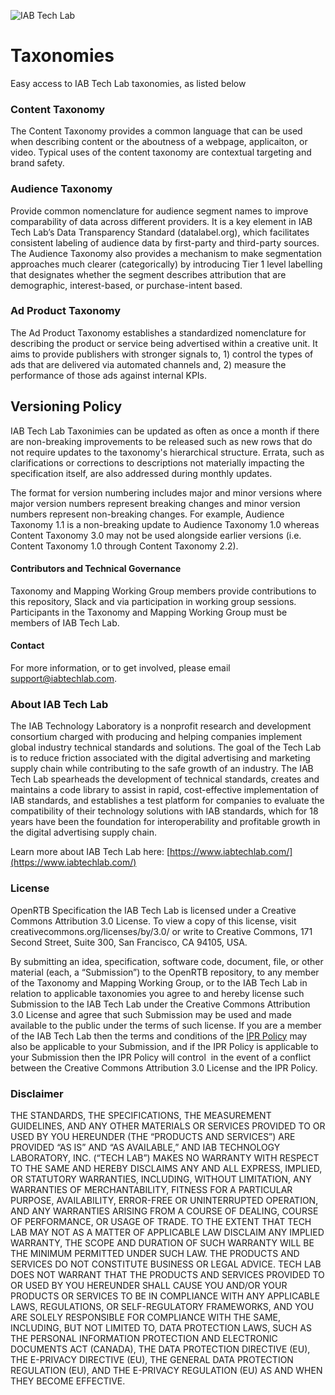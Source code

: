 ![IAB Tech Lab](https://drive.google.com/uc?id=10yoBoG5uRETSXRrnJPUDuONujvADrSG1)
# Taxonomies
Easy access to IAB Tech Lab taxonomies, as listed below

### Content Taxonomy 
The Content Taxonomy provides a common language that can be used when describing content or the aboutness of a webpage, applicaiton, or video. Typical uses of the content taxonomy are contextual targeting and brand safety.

### Audience Taxonomy 
Provide common nomenclature for audience segment names to improve comparability of data across different providers. It is a key element in IAB Tech Lab’s Data Transparency Standard (datalabel.org), which facilitates consistent labeling of audience data by first-party and third-party sources. The Audience Taxonomy also provides a mechanism to make segmentation approaches much clearer (categorically) by introducing Tier 1 level labelling that designates whether the segment describes attribution that are demographic, interest-based, or purchase-intent based. 

### Ad Product Taxonomy
The Ad Product Taxonomy establishes a standardized nomenclature for describing the product or service being advertised within a creative unit. It aims to provide publishers with stronger signals to, 1) control the types of ads that are delivered via automated channels and, 2) measure the performance of those ads against internal KPIs.


## Versioning Policy

IAB Tech Lab Taxonimies can be updated as often as once a month if there are non-breaking improvements to be released such as new rows that do not require updates to the taxonomy's hierarchical structure. Errata, such as clarifications or corrections to descriptions not materially impacting the specification itself, are also addressed during monthly updates.

The format for version numbering includes major and minor versions where major version numbers represent breaking changes and minor version numbers represent non-breaking changes. For example, Audience Taxonomy 1.1 is a non-breaking update to Audience Taxonomy 1.0 whereas Content Taxonomy 3.0 may not be used alongside earlier versions (i.e. Content Taxonomy 1.0 through Content Taxonomy 2.2).

#### Contributors and Technical Governance

Taxonomy and Mapping Working Group members provide contributions to this repository, Slack and via participation in working group sessions. Participants in the Taxonomy and Mapping Working Group must be members of IAB Tech Lab. 

#### Contact
For more information, or to get involved, please email support@iabtechlab.com.


### About IAB Tech Lab  
The IAB Technology Laboratory is a nonprofit research and development consortium charged with producing and helping companies implement global industry technical standards and solutions. The goal of the Tech Lab is to reduce friction associated with the digital advertising and marketing supply chain while contributing to the safe growth of an industry. The IAB Tech Lab spearheads the development of technical standards, creates and maintains a code library to assist in rapid, cost-effective implementation of IAB standards, and establishes a test platform for companies to evaluate the compatibility of their technology solutions with IAB standards, which for 18 years have been the foundation for interoperability and profitable growth in the digital advertising supply chain.

Learn more about IAB Tech Lab here: [https://www.iabtechlab.com/](https://www.iabtechlab.com/)


### License
OpenRTB Specification the IAB Tech Lab is licensed under a Creative Commons Attribution 3.0 License.   To view a copy of this license, visit creativecommons.org/licenses/by/3.0/ or write to Creative Commons, 171 Second Street, Suite 300, San Francisco, CA 94105, USA.

By submitting an idea, specification, software code, document, file, or other material (each, a “Submission”) to the OpenRTB repository, to any member of the Taxonomy and Mapping Working Group, or to the IAB Tech Lab in relation to applicable taxonomies you agree to and hereby license such Submission to the IAB Tech Lab under the Creative Commons Attribution 3.0 License and agree that such Submission may be used and made available to the public under the terms of such license. If you are a member of the IAB Tech Lab then the terms and conditions of the [IPR Policy](https://iabtechlab.com/ipr-iab-techlab/acknowledge-ipr/) may also be applicable to your Submission, and if the IPR Policy is applicable to your Submission then the IPR Policy will control  in the event of a conflict between the Creative Commons Attribution 3.0 License and the IPR Policy.

### Disclaimer

THE STANDARDS, THE SPECIFICATIONS, THE MEASUREMENT GUIDELINES, AND ANY OTHER MATERIALS OR SERVICES PROVIDED TO OR USED BY YOU HEREUNDER (THE “PRODUCTS AND SERVICES”) ARE PROVIDED “AS IS” AND “AS AVAILABLE,” AND IAB TECHNOLOGY LABORATORY, INC. (“TECH LAB”) MAKES NO WARRANTY WITH RESPECT TO THE SAME AND HEREBY DISCLAIMS ANY AND ALL EXPRESS, IMPLIED, OR STATUTORY WARRANTIES, INCLUDING, WITHOUT LIMITATION, ANY WARRANTIES OF MERCHANTABILITY, FITNESS FOR A PARTICULAR PURPOSE, AVAILABILITY, ERROR-FREE OR UNINTERRUPTED OPERATION, AND ANY WARRANTIES ARISING FROM A COURSE OF DEALING, COURSE OF PERFORMANCE, OR USAGE OF TRADE. TO THE EXTENT THAT TECH LAB MAY NOT AS A MATTER OF APPLICABLE LAW DISCLAIM ANY IMPLIED WARRANTY, THE SCOPE AND DURATION OF SUCH WARRANTY WILL BE THE MINIMUM PERMITTED UNDER SUCH LAW. THE PRODUCTS AND SERVICES DO NOT CONSTITUTE BUSINESS OR LEGAL ADVICE. TECH LAB DOES NOT WARRANT THAT THE PRODUCTS AND SERVICES PROVIDED TO OR USED BY YOU HEREUNDER SHALL CAUSE YOU AND/OR YOUR PRODUCTS OR SERVICES TO BE IN COMPLIANCE WITH ANY APPLICABLE LAWS, REGULATIONS, OR SELF-REGULATORY FRAMEWORKS, AND YOU ARE SOLELY RESPONSIBLE FOR COMPLIANCE WITH THE SAME, INCLUDING, BUT NOT LIMITED TO, DATA PROTECTION LAWS, SUCH AS THE PERSONAL INFORMATION PROTECTION AND ELECTRONIC DOCUMENTS ACT (CANADA), THE DATA PROTECTION DIRECTIVE (EU), THE E-PRIVACY DIRECTIVE (EU), THE GENERAL DATA PROTECTION REGULATION (EU), AND THE E-PRIVACY REGULATION (EU) AS AND WHEN THEY BECOME EFFECTIVE.

